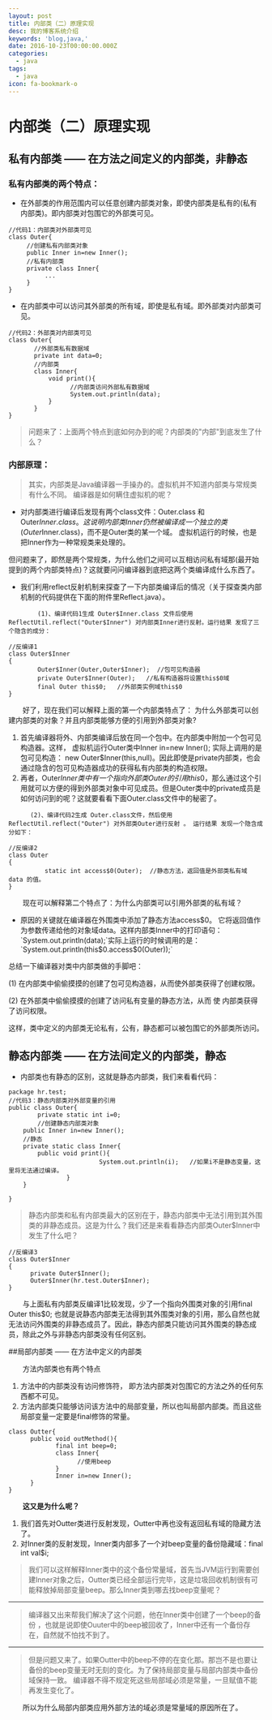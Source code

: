 ```yaml
---
layout: post
title: 内部类（二）原理实现
desc: 我的博客系统介绍
keywords: 'blog,java,'
date: 2016-10-23T00:00:00.000Z
categories:
  - java
tags:
  - java
icon: fa-bookmark-o
---
```


# 内部类（二）原理实现


## 私有内部类 —— 在方法之间定义的内部类，非静态

### 私有内部类的两个特点：

* 在外部类的作用范围内可以任意创建内部类对象，即使内部类是私有的(私有内部类)。即内部类对包围它的外部类可见。

```
//代码1：内部类对外部类可见   
class Outer{   
     //创建私有内部类对象   
     public Inner in=new Inner();   
     //私有内部类   
     private class Inner{   
          ...   
     }   
}  
```
* 在内部类中可以访问其外部类的所有域，即使是私有域。即外部类对内部类可见。

```
//代码2：外部类对内部类可见   
class Outer{   
       //外部类私有数据域   
       private int data=0;   
       //内部类   
       class Inner{   
           void print(){   
                 //内部类访问外部私有数据域   
                 System.out.println(data);   
           }    
       }   
}
```

>问题来了：上面两个特点到底如何办到的呢？内部类的"内部"到底发生了什么？

### 内部原理：

>其实，内部类是Java编译器一手操办的。虚拟机并不知道内部类与常规类有什么不同。 编译器是如何瞒住虚拟机的呢？

* 对内部类进行编译后发现有两个class文件：Outer.class 和Outer$Inner.class 。这说明内部类Inner仍然被编译成一个独立的类(Outer$Inner.class)，而不是Outer类的某一个域。 虚拟机运行的时候，也是把Inner作为一种常规类来处理的。

但问题来了，即然是两个常规类，为什么他们之间可以互相访问私有域那(最开始提到的两个内部类特点)？这就要问问编译器到底把这两个类编译成什么东西了。

* 我们利用reflect反射机制来探查了一下内部类编译后的情况（关于探查类内部机制的代码提供在下面的附件里Reflect.java）。

```
        (1)、编译代码1生成 Outer$Inner.class 文件后使用 ReflectUtil.reflect("Outer$Inner") 对内部类Inner进行反射。运行结果 发现了三个隐含的成分：          

//反编译1  
class Outer$Inner   
{   
        Outer$Inner(Outer,Outer$Inner);  //包可见构造器   
        private Outer$Inner(Outer);   //私有构造器将设置this$0域   
        final Outer this$0;   //外部类实例域this$0  
}  
```

　　好了，现在我们可以解释上面的第一个内部类特点了： 为什么外部类可以创建内部类的对象？并且内部类能够方便的引用到外部类对象?


1. 首先编译器将外、内部类编译后放在同一个包中。在内部类中附加一个包可见构造器。这样， 虚拟机运行Outer类中Inner in=new Inner(); 实际上调用的是包可见构造： new Outer$Inner(this,null)。因此即使是private内部类，也会通过隐含的包可见构造器成功的获得私有内部类的构造权限。
2. 再者，Outer$Inner类中有一个指向外部类Outer的引用this$0，那么通过这个引用就可以方便的得到外部类对象中可见成员。但是Outer类中的private成员是如何访问到的呢？这就要看看下面Outer.class文件中的秘密了。

```
      (2)、编译代码2生成 Outer.class文件，然后使用 ReflectUtil.reflect("Outer") 对外部类Outer进行反射 。 运行结果 发现一个隐含成分如下：

//反编译2  
class Outer   
{   
          static int access$0(Outer);  //静态方法，返回值是外部类私有域 data 的值。   
}
```
　　现在可以解释第二个特点了：为什么内部类可以引用外部类的私有域？

* 原因的关键就在编译器在外围类中添加了静态方法access$0。 它将返回值作为参数传递给他的对象域data。这样内部类Inner中的打印语句：`System.out.println(data);`实际上运行的时候调用的是：`System.out.println(this$0.access$0(Outer));`

 

总结一下编译器对类中内部类做的手脚吧：

(1)  在内部类中偷偷摸摸的创建了包可见构造器，从而使外部类获得了创建权限。

(2)  在外部类中偷偷摸摸的创建了访问私有变量的静态方法，从而 使 内部类获得了访问权限。

这样，类中定义的内部类无论私有，公有，静态都可以被包围它的外部类所访问。


## 静态内部类  ——  在方法间定义的内部类，静态

* 内部类也有静态的区别，这就是静态内部类，我们来看看代码：

```
package hr.test;   
//代码3：静态内部类对外部变量的引用   
public class Outer{     
        private static int i=0;           
        //创建静态内部类对象   
    public Inner in=new Inner();     
    //静态   
    private static class Inner{     
        public void print(){   
                         System.out.println(i);   //如果i不是静态变量，这里将无法通过编译。   
                }   
    }     
  
}    
```

>静态内部类和私有内部类最大的区别在于，静态内部类中无法引用到其外围类的非静态成员。这是为什么？我们还是来看看静态内部类Outer$Inner中发生了什么吧？

```
//反编译3  
class Outer$Inner   
{   
      private Outer$Inner();   
      Outer$Inner(hr.test.Outer$Inner);   
}  
```

　　与上面私有内部类反编译1比较发现，少了一个指向外围类对象的引用final Outer this$0; 也就是说静态内部类无法得到其外围类对象的引用，那么自然也就无法访问外围类的非静态成员了。因此，静态内部类只能访问其外围类的静态成员，除此之外与非静态内部类没有任何区别。

##局部内部类 —— 在方法中定义的内部类

　　方法内部类也有两个特点
1. 方法中的内部类没有访问修饰符， 即方法内部类对包围它的方法之外的任何东西都不可见。
2. 方法内部类只能够访问该方法中的局部变量，所以也叫局部内部类。而且这些局部变量一定要是final修饰的常量。

```
class Outter{   
      public void outMethod(){   
             final int beep=0;   
             class Inner{   
                   //使用beep   
             }   
             Inner in=new Inner();   
      }   
}  
```

　　**这又是为什么呢？**
  
1. 我们首先对Outter类进行反射发现，Outter中再也没有返回私有域的隐藏方法了。
2. 对Inner类的反射发现，Inner类内部多了一个对beep变量的备份隐藏域：final int val$i;


>我们可以这样解释Inner类中的这个备份常量域，首先当JVM运行到需要创建Inner对象之后，Outter类已经全部运行完毕，这是垃圾回收机制很有可能释放掉局部变量beep。那么Inner类到哪去找beep变量呢？

****

>编译器又出来帮我们解决了这个问题，他在Inner类中创建了一个beep的备份 ，也就是说即使Ouuter中的beep被回收了，Inner中还有一个备份存在，自然就不怕找不到了。

****

>但是问题又来了。如果Outter中的beep不停的在变化那。那岂不是也要让备份的beep变量无时无刻的变化。为了保持局部变量与局部内部类中备份域保持一致。 编译器不得不规定死这些局部域必须是常量，一旦赋值不能再发生变化了。

　　所以为什么局部内部类应用外部方法的域必须是常量域的原因所在了。

  <!-- 多说评论框 start -->
  <div class="ds-thread" data-thread-key="201610232" data-title="deep-learning-innerclass of java（1）" data-url=""></div>
<!-- 多说评论框 end -->
<!-- 多说公共JS代码 start (一个网页只需插入一次) -->
<script type="text/javascript">
var duoshuoQuery = {short_name:"yzhhome"};
  (function() {
    var ds = document.createElement('script');
    ds.type = 'text/javascript';ds.async = true;
    ds.src = (document.location.protocol == 'https:' ? 'https:' : 'http:') + '//static.duoshuo.com/embed.js';
    ds.charset = 'UTF-8';
    (document.getElementsByTagName('head')[0] 
     || document.getElementsByTagName('body')[0]).appendChild(ds);
  })();
  </script>
<!-- 多说公共JS代码 end -->